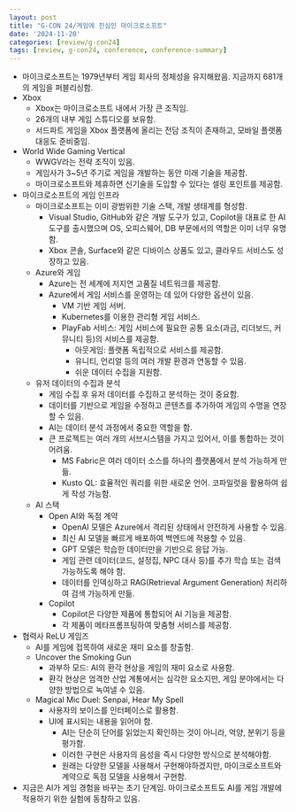 ```yaml
---
layout: post
title: "G-CON 24/게임에 진심인 마이크로소프트"
date: '2024-11-20'
categories: [review/g-con24]
tags: [review, g-con24, conference, conference-summary]
---
```


- 마이크로소프트는 1979년부터 게임 회사의 정체성을 유지해왔음. 지금까지 681개의 게임을 퍼블리싱함.
- Xbox
    - Xbox는 마이크로소프트 내에서 가장 큰 조직임.
    - 26개의 내부 게임 스튜디오를 보유함.
    - 서드파트 게임을 Xbox 플랫폼에 올리는 전담 조직이 존재하고, 모바일 플랫폼 대응도 준비중임.
- World Wide Gaming Vertical
    - WWGV라는 전략 조직이 있음.
    - 게임사가 3~5년 주기로 게임을 개발하는 동안 미래 기술을 제공함.
    - 마이크로소프트와 제휴하면 신기술을 도입할 수 있다는 셀링 포인트를 제공함.
- 마이크로소프트의 게임 인프라
    - 마이크로소프트는 이미 광범위한 기술 스택, 개발 생태계를 형성함.
        - Visual Studio, GitHub와 같은 개발 도구가 있고, Copilot을 대표로 한 AI 도구를 출시했으며 OS, 오피스웨어, DB 부문에서의 역할은 이미 너무 유명함.
        - Xbox 콘솔, Surface와 같은 디바이스 상품도 있고, 클라우드 서비스도 성장하고 있음.
    - Azure와 게임
        - Azure는 전 세계에 저지연 고품질 네트워크를 제공함.
        - Azure에서 게임 서비스를 운영하는 데 있어 다양한 옵션이 있음.
            - VM 기반 게임 서버.
            - Kubernetes를 이용한 관리형 게임 서비스.
            - PlayFab 서비스: 게임 서비스에 필요한 공통 요소(과금, 리더보드, 커뮤니티 등)의 서비스를 제공함.
                - 아웃게임: 플랫폼 독립적으로 서비스를 제공함.
                - 유니티, 언리얼 등의 여러 개발 환경과 연동할 수 있음.
                - 쉬운 데이터 수집을 지원함.
    - 유저 데이터의 수집과 분석
        - 게임 수집 후 유저 데이터를 수집하고 분석하는 것이 중요함.
        - 데이터를 기반으로 게임을 수정하고 콘텐츠를 추가하여 게임의 수명을 연장할 수 있음.
        - AI는 데이터 분석 과정에서 중요한 역할을 함.
        - 큰 프로젝트는 여러 개의 서브시스템을 가지고 있어서, 이를 통합하는 것이 어려움.
            - MS Fabric은 여러 데이터 소스를 하나의 플랫폼에서 분석 가능하게 만듦.
            - Kusto QL: 효율적인 쿼리를 위한 새로운 언어. 코파일럿을 활용하여 쉽게 작성 가능함.
    - AI 스택
        - Open AI와 독점 계약
            - OpenAI 모델은 Azure에서 격리된 상태에서 안전하게 사용할 수 있음.
            - 최신 AI 모델을 빠르게 배포하여 백엔드에 적용할 수 있음.
            - GPT 모델은 학습한 데이터만을 기반으로 응답 가능.
            - 게임 관련 데이터(코드, 설정집, NPC 대사 등)를 추가 학습 또는 검색 가능하도록 해야 함.
            - 데이터를 인덱싱하고 RAG(Retrieval Argument Generation) 처리하여 검색 가능하게 만듦.
        - Copilot
            - Copilot은 다양한 제품에 통합되어 AI 기능을 제공함.
            - 각 제품이 메타프롬프팅하여 맞춤형 서비스를 제공함.
- 협력사 ReLU 게임즈
    - AI를 게임에 접목하여 새로운 재미 요소를 창출함.
    - Uncover the Smoking Gun
        - 과부하 모드: AI의 환각 현상을 게임의 재미 요소로 사용함.
        - 환각 현상은 엄격한 산업 계통에서는 심각한 요소지만, 게임 분야에서는 다양한 방법으로 녹여낼 수 있음.
    - Magical Mic Duel: Senpai, Hear My Spell
        - 사용자의 보이스를 인터페이스로 활용함.
        - UI에 표시되는 내용을 읽어야 함.
            - AI는 단순히 단어를 읽었는지 확인하는 것이 아니라, 억양, 분위기 등을 평가함.
            - 이러한 구현은 사용자의 음성을 즉시 다양한 방식으로 분석해야함.
            - 원래는 다양한 모델을 사용해서 구현해야하겠지만, 마이크로소프트와 계약으로 독점 모델을 사용해서 구현함.
- 지금은 AI가 게임 경험을 바꾸는 초기 단계임. 마이크로소프트도 AI를 게임 개발에 적용하기 위한 실험에 동참하고 있음.
